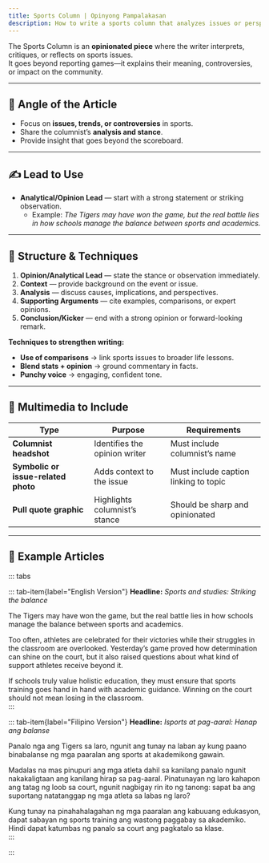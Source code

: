 ```yaml
---
title: Sports Column | Opinyong Pampalakasan
description: How to write a sports column that analyzes issues or perspectives in sports beyond the scores
---
```


The Sports Column is an **opinionated piece** where the writer interprets, critiques, or reflects on sports issues.  
It goes beyond reporting games—it explains their meaning, controversies, or impact on the community.

---

## 🎯 Angle of the Article  
- Focus on **issues, trends, or controversies** in sports.  
- Share the columnist’s **analysis and stance**.  
- Provide insight that goes beyond the scoreboard.  

---

## ✍️ Lead to Use  
- **Analytical/Opinion Lead** — start with a strong statement or striking observation.  
  - Example: *The Tigers may have won the game, but the real battle lies in how schools manage the balance between sports and academics.*

---

## 📝 Structure & Techniques  

1. **Opinion/Analytical Lead** — state the stance or observation immediately.  
2. **Context** — provide background on the event or issue.  
3. **Analysis** — discuss causes, implications, and perspectives.  
4. **Supporting Arguments** — cite examples, comparisons, or expert opinions.  
5. **Conclusion/Kicker** — end with a strong opinion or forward-looking remark.  

**Techniques to strengthen writing:**  
- **Use of comparisons** → link sports issues to broader life lessons.  
- **Blend stats + opinion** → ground commentary in facts.  
- **Punchy voice** → engaging, confident tone.  

---

## 🎥 Multimedia to Include  

| Type | Purpose | Requirements |
|------|----------|--------------|
| **Columnist headshot** | Identifies the opinion writer | Must include columnist’s name |
| **Symbolic or issue-related photo** | Adds context to the issue | Must include caption linking to topic |
| **Pull quote graphic** | Highlights columnist’s stance | Should be sharp and opinionated |

---

## 📰 Example Articles  

::: tabs

::: tab-item{label="English Version"}
**Headline:** *Sports and studies: Striking the balance*  

The Tigers may have won the game, but the real battle lies in how schools manage the balance between sports and academics.  

Too often, athletes are celebrated for their victories while their struggles in the classroom are overlooked. Yesterday’s game proved how determination can shine on the court, but it also raised questions about what kind of support athletes receive beyond it.  

If schools truly value holistic education, they must ensure that sports training goes hand in hand with academic guidance. Winning on the court should not mean losing in the classroom.  
:::

::: tab-item{label="Filipino Version"}
**Headline:** *Isports at pag-aaral: Hanap ang balanse*  

Panalo nga ang Tigers sa laro, ngunit ang tunay na laban ay kung paano binabalanse ng mga paaralan ang sports at akademikong gawain.  

Madalas na mas pinupuri ang mga atleta dahil sa kanilang panalo ngunit nakakaligtaan ang kanilang hirap sa pag-aaral. Pinatunayan ng laro kahapon ang tatag ng loob sa court, ngunit nagbigay rin ito ng tanong: sapat ba ang suportang natatanggap ng mga atleta sa labas ng laro?  

Kung tunay na pinahahalagahan ng mga paaralan ang kabuuang edukasyon, dapat sabayan ng sports training ang wastong paggabay sa akademiko. Hindi dapat katumbas ng panalo sa court ang pagkatalo sa klase.  
:::

:::